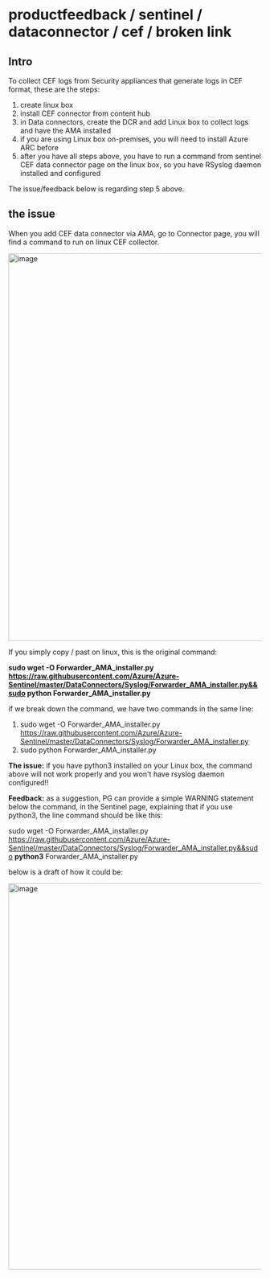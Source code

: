 # productfeedback / sentinel / dataconnector / cef / broken link

## Intro

To collect CEF logs from Security appliances that generate logs in CEF format, these are the steps:

1. create linux box
2. install CEF connector from content hub
3. in Data connectors, create the DCR and add Linux box to collect logs and have the AMA installed
4. if you are using Linux box on-premises, you will need to install Azure ARC before
5. after you have all steps above, you have to run a command from sentinel CEF data connector page on the linux box, so you have RSyslog daemon installed and configured

The issue/feedback below is regarding step 5 above.

## the issue

When you add CEF data connector via AMA, go to Connector page, you will find a command to run on linux CEF collector.

<img width="771" alt="image" src="https://github.com/rudneir2/productfeedback-sentinel-dataconnector-cef-brokenlink/assets/97529152/ef9db34a-4cc7-466b-8797-67bfd67c2de2">

If you simply copy / past on linux, this is the original command:

**sudo wget -O Forwarder_AMA_installer.py https://raw.githubusercontent.com/Azure/Azure-Sentinel/master/DataConnectors/Syslog/Forwarder_AMA_installer.py&&sudo python Forwarder_AMA_installer.py**

if we break down the command, we have two commands in the same line:

1) sudo wget -O Forwarder_AMA_installer.py https://raw.githubusercontent.com/Azure/Azure-Sentinel/master/DataConnectors/Syslog/Forwarder_AMA_installer.py
2) sudo python Forwarder_AMA_installer.py

**The issue:** if you have python3 installed on your Linux box, the command above will not work properly and you won't have rsyslog daemon configured!!

**Feedback:** as a suggestion, PG can provide a simple WARNING statement below the command, in the Sentinel page, explaining that if you use python3, the line command should be like this:

sudo wget -O Forwarder_AMA_installer.py https://raw.githubusercontent.com/Azure/Azure-Sentinel/master/DataConnectors/Syslog/Forwarder_AMA_installer.py&&sudo **python3** Forwarder_AMA_installer.py

below is a draft of how it could be:

<img width="769" alt="image" src="https://github.com/rudneir2/productfeedback-sentinel-dataconnector-cef-brokenlink/assets/97529152/c5559c6a-8874-429b-8362-84152035170b">

